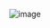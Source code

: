 ![image](https://github.com/omrawal/Design-Patterns/assets/51584907/e6ecbe4e-f04c-459e-b2be-a197083a1cff)
